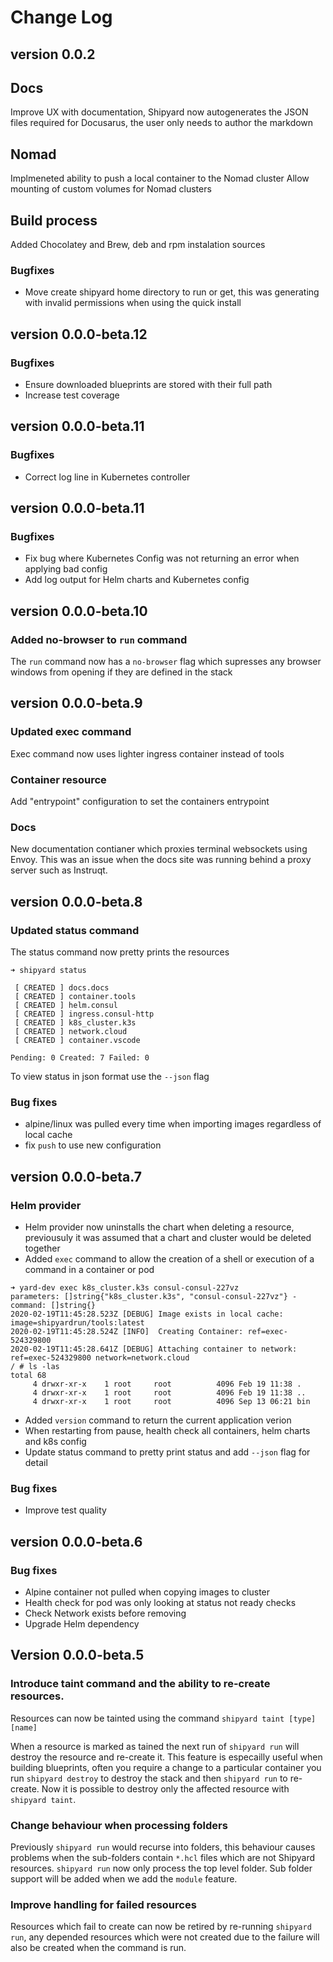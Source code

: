 # Change Log

## version 0.0.2

## Docs
Improve UX with documentation, Shipyard now autogenerates the JSON files required for Docusarus, the user
only needs to author the markdown

## Nomad
Implmeneted ability to push a local container to the Nomad cluster
Allow mounting of custom volumes for Nomad clusters

## Build process
Added Chocolatey and Brew, deb and rpm instalation sources

### Bugfixes
* Move create shipyard home directory to run or get, this was generating with invalid permissions when using the quick install

## version 0.0.0-beta.12

### Bugfixes
* Ensure downloaded blueprints are stored with their full path
* Increase test coverage

## version 0.0.0-beta.11

### Bugfixes
* Correct log line in Kubernetes controller

## version 0.0.0-beta.11

### Bugfixes
* Fix bug where Kubernetes Config was not returning an error when applying bad config
* Add log output for Helm charts and Kubernetes config

## version 0.0.0-beta.10

### Added no-browser to `run` command
The `run` command now has a `no-browser` flag which supresses any browser windows from opening if they are defined in the stack


## version 0.0.0-beta.9

### Updated exec command
Exec command now uses lighter ingress container instead of tools

### Container resource
Add "entrypoint" configuration to set the containers entrypoint

### Docs
New documentation contianer which proxies terminal websockets using Envoy. This was an issue when the docs site was 
running behind a proxy server such as Instruqt.


## version 0.0.0-beta.8

### Updated status command
The status command now pretty prints the resources

```shell
➜ shipyard status

 [ CREATED ] docs.docs
 [ CREATED ] container.tools
 [ CREATED ] helm.consul
 [ CREATED ] ingress.consul-http
 [ CREATED ] k8s_cluster.k3s
 [ CREATED ] network.cloud
 [ CREATED ] container.vscode

Pending: 0 Created: 7 Failed: 0
```

To view status in json format use the `--json` flag

### Bug fixes
* alpine/linux was pulled every time when importing images regardless of local cache
* fix `push` to use new configuration

## version 0.0.0-beta.7

### Helm provider
* Helm provider now uninstalls the chart when deleting a resource, previousuly it was assumed that a chart and cluster would be deleted together
* Added `exec` command to allow the creation of a shell or execution of a command in a container or pod
```
➜ yard-dev exec k8s_cluster.k3s consul-consul-227vz               
parameters: []string{"k8s_cluster.k3s", "consul-consul-227vz"} - command: []string{}
2020-02-19T11:45:28.523Z [DEBUG] Image exists in local cache: image=shipyardrun/tools:latest
2020-02-19T11:45:28.524Z [INFO]  Creating Container: ref=exec-524329800
2020-02-19T11:45:28.641Z [DEBUG] Attaching container to network: ref=exec-524329800 network=network.cloud
/ # ls -las
total 68
     4 drwxr-xr-x    1 root     root          4096 Feb 19 11:38 .
     4 drwxr-xr-x    1 root     root          4096 Feb 19 11:38 ..
     4 drwxr-xr-x    1 root     root          4096 Sep 13 06:21 bin
```
* Added `version` command to return the current application verion
* When restarting from pause, health check all containers, helm charts and k8s config
* Update status command to pretty print status and add `--json` flag for detail

### Bug fixes
* Improve test quality


## version 0.0.0-beta.6

### Bug fixes
* Alpine container not pulled when copying images to cluster
* Health check for pod was only looking at status not ready checks
* Check Network exists before removing
* Upgrade Helm dependency

## Version 0.0.0-beta.5

### Introduce taint command and the ability to re-create resources.

Resources can now be tainted using the command `shipyard taint [type] [name]`

When a resource is marked as tained the next run of `shipyard run` will destroy the resource and re-create it.
This feature is especailly useful when building blueprints, often you require a change to a particular container you run `shipyard destroy`
to destroy the stack and then `shipyard run` to re-create. Now it is possible to destroy only the affected resource with `shipyard taint`.

### Change behaviour when processing folders

Previously `shipyard run` would recurse into folders, this behaviour causes problems when the sub-folders contain `*.hcl` files which are not
Shipyard resources. `shipyard run` now only process the top level folder. Sub folder support will be added when we add the `module` feature.

### Improve handling for failed resources

Resources which fail to create can now be retired by re-running `shipyard run`, any depended resources which were not created due to the failure
will also be created when the command is run.
